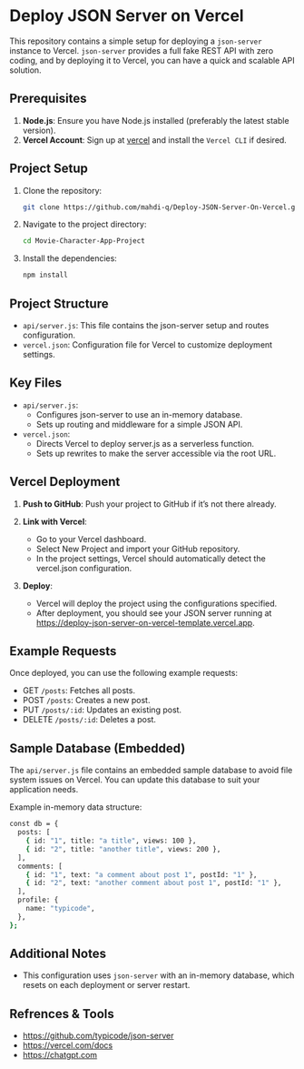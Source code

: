 # Deploy JSON Server on Vercel

This repository contains a simple setup for deploying a `json-server` instance to Vercel. `json-server` provides a full fake REST API with zero coding, and by deploying it to Vercel, you can have a quick and scalable API solution.

## Prerequisites

1. **Node.js**: Ensure you have Node.js installed (preferably the latest stable version).
2. **Vercel Account**: Sign up at [vercel](https://vercel.com) and install the `Vercel CLI` if desired.

## Project Setup

1. Clone the repository:
   ```bash
   git clone https://github.com/mahdi-q/Deploy-JSON-Server-On-Vercel.git
   ```
2. Navigate to the project directory:
   ```bash
   cd Movie-Character-App-Project
   ```
3. Install the dependencies:
   ```bash
   npm install
   ```

## Project Structure

- `api/server.js`: This file contains the json-server setup and routes configuration.
- `vercel.json`: Configuration file for Vercel to customize deployment settings.

## Key Files

- `api/server.js`:
  - Configures json-server to use an in-memory database.
  - Sets up routing and middleware for a simple JSON API.
- `vercel.json`:
  - Directs Vercel to deploy server.js as a serverless function.
  - Sets up rewrites to make the server accessible via the root URL.

## Vercel Deployment

1. **Push to GitHub**: Push your project to GitHub if it’s not there already.

2. **Link with Vercel**:

   - Go to your Vercel dashboard.
   - Select New Project and import your GitHub repository.
   - In the project settings, Vercel should automatically detect the vercel.json configuration.

3. **Deploy**:
   - Vercel will deploy the project using the configurations specified.
   - After deployment, you should see your JSON server running at https://deploy-json-server-on-vercel-template.vercel.app.

## Example Requests

Once deployed, you can use the following example requests:

- GET `/posts`: Fetches all posts.
- POST `/posts`: Creates a new post.
- PUT `/posts/:id`: Updates an existing post.
- DELETE `/posts/:id`: Deletes a post.

## Sample Database (Embedded)

The `api/server.js` file contains an embedded sample database to avoid file system issues on Vercel. You can update this database to suit your application needs.

Example in-memory data structure:

```bash
const db = {
  posts: [
    { id: "1", title: "a title", views: 100 },
    { id: "2", title: "another title", views: 200 },
  ],
  comments: [
    { id: "1", text: "a comment about post 1", postId: "1" },
    { id: "2", text: "another comment about post 1", postId: "1" },
  ],
  profile: {
    name: "typicode",
  },
};
```

## Additional Notes

- This configuration uses `json-server` with an in-memory database, which resets on each deployment or server restart.

## Refrences & Tools

- https://github.com/typicode/json-server
- https://vercel.com/docs
- https://chatgpt.com
